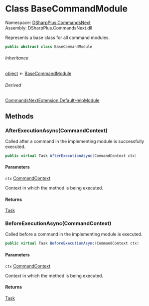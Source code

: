 # Class BaseCommandModule

Namespace: [DSharpPlus.CommandsNext](DSharpPlus.CommandsNext.md)  
Assembly: DSharpPlus.CommandsNext.dll

Represents a base class for all command modules.

```csharp
public abstract class BaseCommandModule
```

###### Inheritance

[object](https://learn.microsoft.com/dotnet/api/system.object) ← 
[BaseCommandModule](DSharpPlus.CommandsNext.BaseCommandModule.md)

###### Derived

[CommandsNextExtension.DefaultHelpModule](DSharpPlus.CommandsNext.CommandsNextExtension.DefaultHelpModule.md)

## Methods

### <a id="DSharpPlus_CommandsNext_BaseCommandModule_AfterExecutionAsync_DSharpPlus_CommandsNext_CommandContext_"></a>AfterExecutionAsync\(CommandContext\)

Called after a command in the implementing module is successfully executed.

```csharp
public virtual Task AfterExecutionAsync(CommandContext ctx)
```

#### Parameters

`ctx` [CommandContext](DSharpPlus.CommandsNext.CommandContext.md)

Context in which the method is being executed.

#### Returns

[Task](https://learn.microsoft.com/dotnet/api/system.threading.tasks.task)

### <a id="DSharpPlus_CommandsNext_BaseCommandModule_BeforeExecutionAsync_DSharpPlus_CommandsNext_CommandContext_"></a>BeforeExecutionAsync\(CommandContext\)

Called before a command in the implementing module is executed.

```csharp
public virtual Task BeforeExecutionAsync(CommandContext ctx)
```

#### Parameters

`ctx` [CommandContext](DSharpPlus.CommandsNext.CommandContext.md)

Context in which the method is being executed.

#### Returns

[Task](https://learn.microsoft.com/dotnet/api/system.threading.tasks.task)

